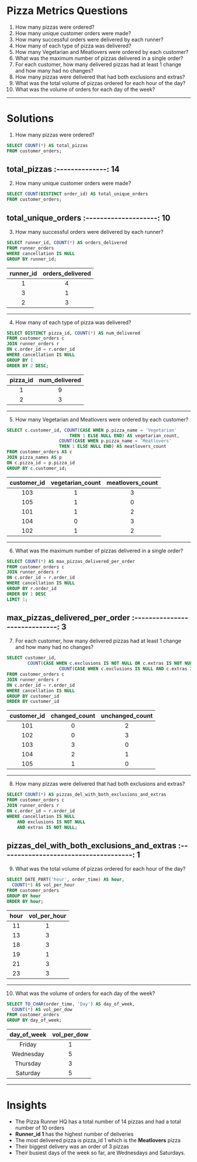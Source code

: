 # Pizza Metrics Questions
1. How many pizzas were ordered?
2. How many unique customer orders were made?
3. How many successful orders were delivered by each runner?
4. How many of each type of pizza was delivered?
5. How many Vegetarian and Meatlovers were ordered by each customer?
6. What was the maximum number of pizzas delivered in a single order?
7. For each customer, how many delivered pizzas had at least 1 change and how many had no changes?
8. How many pizzas were delivered that had both exclusions and extras?
9. What was the total volume of pizzas ordered for each hour of the day?
10. What was the volume of orders for each day of the week?
---

# Solutions
1. How many pizzas were ordered?
```sql
SELECT COUNT(*) AS total_pizzas
FROM customer_orders; 
```
  total_pizzas
:--------------:
 14               
 ---

2. How many unique customer orders were made?
```sql
SELECT COUNT(DISTINCT order_id) AS total_unique_orders
FROM customer_orders;
```
  total_unique_orders
:--------------------:
 10
 ---
 
 3. How many successful orders were delivered by each runner?
```sql
SELECT runner_id, COUNT(*) AS orders_delivered
FROM runner_orders
WHERE cancellation IS NULL
GROUP BY runner_id;
```
  runner_id          |  orders_delivered
:-------------------:|:---------------------:
  1                  | 4
  3                  | 1
  2                  | 3
  ---

4. How many of each type of pizza was delivered?
~~~sql
SELECT DISTINCT pizza_id, COUNT(*) AS num_delivered
FROM customer_orders c
JOIN runner_orders r
ON c.order_id = r.order_id
WHERE cancellation IS NULL
GROUP BY 1
ORDER BY 2 DESC;
~~~
 pizza_id       | num_delivered
:--------------:|:----------------:
 1              | 9
 2              | 3
 ---

5. How many Vegetarian and Meatlovers were ordered by each customer?
```sql
SELECT c.customer_id, COUNT(CASE WHEN p.pizza_name = 'Vegetarian' 
						THEN 1 ELSE NULL END) AS vegetarian_count,
					COUNT(CASE WHEN p.pizza_name = 'Meatlovers'
					THEN 1 ELSE NULL END) AS meatlovers_count
FROM customer_orders AS c
JOIN pizza_names AS p
ON c.pizza_id = p.pizza_id
GROUP BY c.customer_id;
```
 customer_id     | vegetarian_count   |  meatlovers_count
:---------------:|:------------------:|:--------------------:
 103             | 1                  | 3 
 105             | 1                  | 0
 101             | 1                  | 2
 104             | 0                  | 3
 102             | 1                  | 2
 ----

6. What was the maximum number of pizzas delivered in a single order?
```sql
SELECT COUNT(*) AS max_pizzas_delivered_per_order
FROM customer_orders c
JOIN runner_orders r
ON c.order_id = r.order_id
WHERE cancellation IS NULL
GROUP BY r.order_id
ORDER BY 1 DESC
LIMIT 1;
```
 max_pizzas_delivered_per_order
:-----------------------------:
 3
 ---

7. For each customer, how many delivered pizzas had at least 1 change and how many had no changes?
```sql
SELECT customer_id, 
        COUNT(CASE WHEN c.exclusions IS NOT NULL OR c.extras IS NOT NULL THEN 1 END) AS changed_count,
					COUNT(CASE WHEN c.exclusions IS NULL AND c.extras IS NULL THEN 1 END) AS Unchanged_count
FROM customer_orders c
JOIN runner_orders r
ON c.order_id = r.order_id
WHERE cancellation IS NULL
GROUP BY customer_id
ORDER BY customer_id
  ```
  customer_id   |  changed_count   | unchanged_count
 :-------------:|:-----------------:|:------------------:
  101           | 0                 | 2
  102           | 0                 | 3
  103           | 3                 | 0
  104           | 2                 | 1
  105           | 1                 | 0
  ---

8. How many pizzas were delivered that had both exclusions and extras?
```sql
SELECT COUNT(*) AS pizzas_del_with_both_exclusions_and_extras
FROM customer_orders c
JOIN runner_orders r
ON c.order_id = r.order_id
WHERE cancellation IS NULL
	AND exclusions IS NOT NULL
	AND extras IS NOT NULL;
```
 pizzas_del_with_both_exclusions_and_extras
:-------------------------------------:
 1
 ---

9. What was the total volume of pizzas ordered for each hour of the day?
```sql
SELECT DATE_PART('hour', order_time) AS hour, 
  COUNT(*) AS vol_per_hour
FROM customer_orders
GROUP BY hour
ORDER BY hour;
```
 hour     | vol_per_hour
:--------:|:-----------------:
 11       | 1
 13       | 3
 18       | 3
 19       | 1
 21       | 3
 23       | 3
 ---
 
 10. What was the volume of orders for each day of the week?
```sql
SELECT TO_CHAR(order_time, 'Day') AS day_of_week, 
  COUNT(*) AS vol_per_dow
FROM customer_orders
GROUP BY day_of_week;
```
 day_of_week    | vol_per_dow
:--------------:|:------------------:
 Friday          | 1
 Wednesday       | 5
 Thursday        | 3
 Saturday        | 5
---

# Insights

- The Pizza Runner HQ has a total number of 14 pizzas and had a total number of 10 orders
- **Runner_id 1** has the highest number of deliveries
- The most delivered pizza is pizza_id 1 which is the **Meatlovers** pizza
- Their biggest delivery was an order of 3 pizzas
- Their busiest days of the week so far, are Wednesdays and Saturdays.
